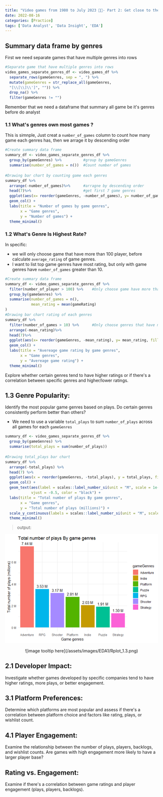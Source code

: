 ```yaml
---
title: "Video games from 1980 to July 2023 👾👾- Part 2: Get close to the factors"
date: 2022-08-16
categories: [Practice]
tags: ['Data Analyst', 'Data Insight', 'EDA']
---
```

## Summary data frame by genres
First we need separate games that have multiple genres into rows
```R
#Separate game that have multiple genres into rows
video_games_separate_genres_df <- video_games_df %>%
  separate_rows(gameGenres, sep = ", ") %>%
  mutate(gameGenres = str_replace_all(gameGenres, 
  "[\\[\\]\\']", "")) %>%
  drop_na() %>%
  filter(gameGenres != "")
```
Remember that we need a dataframe that summary all game be it's genres before do analyst
### 1.1 What's genres own most games ?
This is simnple, Just creat a `number_of_games` column to count how many game each genres has, then we arrage it  by descending order
```R
#Create summary data frame
summary_df <- video_games_separate_genres_df %>%  
  group_by(gameGenres) %>%          #group by gameGenres
  summarise(number_of_games = n())  #Count number of games

#Drawing bar chart by counting game each genres
summary_df %>%
  arrange(-number_of_games)%>%      #arragne by descending order
  head(7)%>%                        #get first 7 game genres
  ggplot(aes(x= reorder(gameGenres, -number_of_games), y= number_of_games, fill = gameGenres)) +
  geom_col() + 
  labs(title = "Number of games by game genres",
       x = "Game genres",
       y = "Number of games") +
  theme_minimal()
```
### 1.2 What's Genre Is Highest Rate?
 In specific:
- we will only choose game that have more than 100 player, before calculate `average_rating` of game genres.
- I want to list top game genres have most rating, but only with game genres have `number_of_games` greater than 10.
```R
#Create summary data frame
summary_df <- video_games_separate_genres_df %>%
  filter(number_of_player > 100) %>%    #Only choose game have more than 100 player
  group_by(gameGenres) %>%
  summarise(number_of_games = n(), 
            mean_rating = mean(gameRating)
)
#Drawing bar chart rating of each genres
summary_df %>%
  filter(number_of_games > 10) %>%      #Only choose genres that have more than 10 game
  arrange(-mean_rating)%>%
  head(7)%>%
  ggplot(aes(x= reorder(gameGenres, -mean_rating), y= mean_rating, fill = gameGenres)) +
  geom_col() + 
  labs(title = "Avereage game rating by game genres",
       x = "Game genres",
       y = "Avereage game rating") +
  theme_minimal()
```
Explore whether certain genres tend to have higher ratings or if there's a correlation between specific genres and higher/lower ratings.
## 1.3 Genre Popularity:

Identify the most popular game genres based on plays. Do certain genres consistently perform better than others?
- We need to use a variable `total_plays` to sum `number_of_plays` across all games for each `gameGenres`
```R
summary_df <- video_games_separate_genres_df %>%  
  group_by(gameGenres) %>%
  summarise(total_plays = sum(number_of_plays))

#Drawing total_plays bar chart
summary_df %>%
  arrange(-total_plays) %>%
  head(7) %>%
  ggplot(aes(x = reorder(gameGenres, -total_plays), y = total_plays, fill = gameGenres)) +
  geom_col() +
  geom_text(aes(label = scales::label_number_si(unit = "M", scale = 1e-6)(total_plays)),
            vjust = -0.5, color = "black") +
  labs(title = "Total number of plays By game genres",
       x = "Game genres",
       y = "Total number of plays (millions)") +
  scale_y_continuous(labels = scales::label_number_si(unit = "M", scale = 1e-6)) +
  theme_minimal()

```

>output:



![image tooltip here](/assets/images/EDA1/Rplot_1.3.png)

<div style="text-align:center">
    ![image tooltip here](/assets/images/EDA1/Rplot_1.3.png)
</div>

## 2.1 Developer Impact:

Investigate whether games developed by specific companies tend to have higher ratings, more plays, or better engagement.
## 3.1 Platform Preferences:

Determine which platforms are most popular and assess if there's a correlation between platform choice and factors like rating, plays, or wishlist count.
## 4.1 Player Engagement:

Examine the relationship between the number of plays, players, backlogs, and wishlist counts. Are games with high engagement more likely to have a larger player base?

## Rating vs. Engagement:

Examine if there's a correlation between game ratings and player engagement (plays, players, backlogs).

